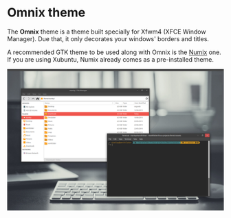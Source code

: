 # Omnix theme

The **Omnix** theme is a theme built specially for Xfwm4 (XFCE Window Manager). Due that, it only decorates your windows' borders and titles.

A recommended GTK theme to be used along with Omnix is the [Numix](https://github.com/numixproject) one. If you are using Xubuntu, Numix already comes as a pre-installed theme.

<p align="center">
  <img src="./assets/omnix-theme-ss.png" />
</p>
